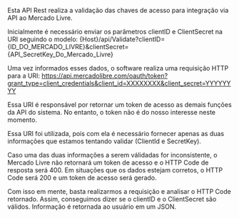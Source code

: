 Esta API Rest realiza a validação das chaves de acesso para integração via API ao Mercado Livre.

Inicialmente é necessário enviar os parâmetros clientID e ClientSecret na URI seguindo o modelo:
{Host}/api/Validate?clientID={ID_DO_MERCADO_LIVRE}&clientSecret={API_SecretKey_Do_Mercado_Livre}

Uma vez informados esses dados, o software realiza uma requisição HTTP para a URI: https://api.mercadolibre.com/oauth/token?grant_type=client_credentials&client_id=XXXXXXXX&client_secret=YYYYYYYY

Essa URI é responsável por retornar um token de acesso as demais funções da API do sistema. No entanto, o token não é do nosso interesse neste momento.

Essa URI foi utilizada, pois com ela é necessário fornecer apenas as duas informações que estamos tentando validar (ClientId e SecretKey).

Caso uma das duas informações a serem válidadas for inconsistente, o Mercado Livre não retornará um token de acesso e o HTTP Code de resposta será 400. Em situações que os dados estejam corretos, o HTTP Code será 200 e um token de acesso será gerado.

Com isso em mente, basta realizarmos a requisição e analisar o HTTP Code retornado. Assim, conseguimos dizer se o clientID e o ClientSecret são válidos. Informação é retornada ao usuário em um JSON.
